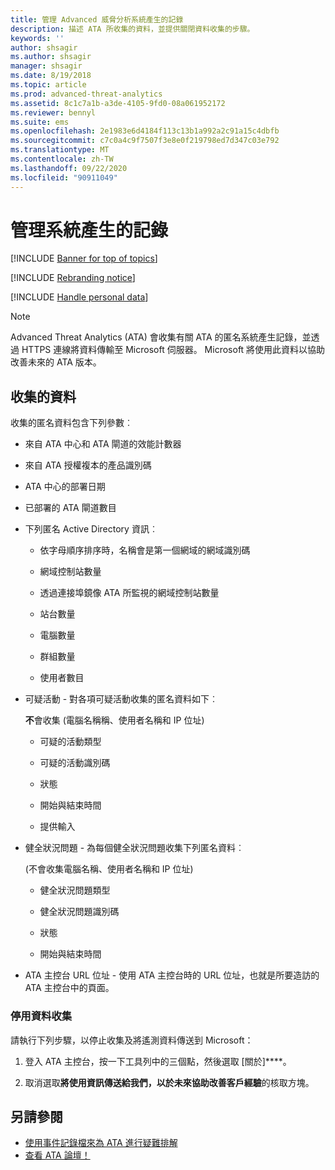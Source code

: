 ```yaml
---
title: 管理 Advanced 威脅分析系統產生的記錄
description: 描述 ATA 所收集的資料，並提供關閉資料收集的步驟。
keywords: ''
author: shsagir
ms.author: shsagir
manager: shsagir
ms.date: 8/19/2018
ms.topic: article
ms.prod: advanced-threat-analytics
ms.assetid: 8c1c7a1b-a3de-4105-9fd0-08a061952172
ms.reviewer: bennyl
ms.suite: ems
ms.openlocfilehash: 2e1983e6d4184f113c13b1a992a2c91a15c4dbfb
ms.sourcegitcommit: c7c0a4c9f7507f3e8e0f219798ed7d347c03e792
ms.translationtype: MT
ms.contentlocale: zh-TW
ms.lasthandoff: 09/22/2020
ms.locfileid: "90911049"
---
```

# <a name="manage-system-generated-logs"></a>管理系統產生的記錄

[!INCLUDE [Banner for top of topics](includes/banner.md)]

[!INCLUDE [Rebranding notice](includes/rebranding.md)]

[!INCLUDE [Handle personal data](../includes/gdpr-intro-sentence.md)]

 > [!NOTE]
 > Advanced Threat Analytics (ATA) 會收集有關 ATA 的匿名系統產生記錄，並透過 HTTPS 連線將資料傳輸至 Microsoft 伺服器。 Microsoft 將使用此資料以協助改善未來的 ATA 版本。

## <a name="data-collected"></a>收集的資料

收集的匿名資料包含下列參數︰

- 來自 ATA 中心和 ATA 閘道的效能計數器

- 來自 ATA 授權複本的產品識別碼

- ATA 中心的部署日期

- 已部署的 ATA 閘道數目

- 下列匿名 Active Directory 資訊︰

    - 依字母順序排序時，名稱會是第一個網域的網域識別碼

    - 網域控制站數量

    - 透過連接埠鏡像 ATA 所監視的網域控制站數量

    - 站台數量

    - 電腦數量

    - 群組數量

    - 使用者數目

- 可疑活動  - 對各項可疑活動收集的匿名資料如下︰

    **不**會收集 (電腦名稱稱、使用者名稱和 IP 位址) 

    - 可疑的活動類型

    - 可疑的活動識別碼

    - 狀態

    - 開始與結束時間

    - 提供輸入

- 健全狀況問題 - 為每個健全狀況問題收集下列匿名資料︰

    (不會收集電腦名稱、使用者名稱和 IP 位址)

    - 健全狀況問題類型

    - 健全狀況問題識別碼

    - 狀態

    - 開始與結束時間

- ATA 主控台 URL 位址 - 使用 ATA 主控台時的 URL 位址，也就是所要造訪的 ATA 主控台中的頁面。


### <a name="disable-data-collection"></a>停用資料收集
請執行下列步驟，以停止收集及將遙測資料傳送到 Microsoft：

1. 登入 ATA 主控台，按一下工具列中的三個點，然後選取 [關於]****。

1. 取消選取**將使用資訊傳送給我們，以於未來協助改善客戶經驗**的核取方塊。

## <a name="see-also"></a>另請參閱
- [使用事件記錄檔來為 ATA 進行疑難排解](troubleshooting-ata-using-logs.md)
- [查看 ATA 論壇！](https://social.technet.microsoft.com/Forums/security/home?forum=mata)
